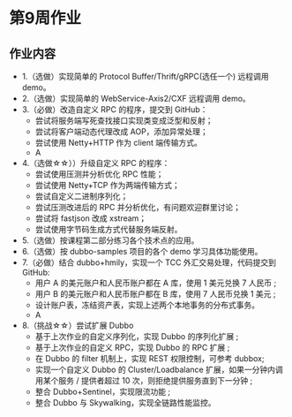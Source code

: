 # 第9周作业

## 作业内容

- 1.（选做）实现简单的 Protocol Buffer/Thrift/gRPC(选任一个) 远程调用 demo。
- 2.（选做）实现简单的 WebService-Axis2/CXF 远程调用 demo。
- 3.（必做）改造自定义 RPC 的程序，提交到 GitHub：
  - 尝试将服务端写死查找接口实现类变成泛型和反射；
  - 尝试将客户端动态代理改成 AOP，添加异常处理；
  - 尝试使用 Netty+HTTP 作为 client 端传输方式。
  - A
- 4.（选做☆☆））升级自定义 RPC 的程序：
  - 尝试使用压测并分析优化 RPC 性能；
  - 尝试使用 Netty+TCP 作为两端传输方式；
  - 尝试自定义二进制序列化；
  - 尝试压测改进后的 RPC 并分析优化，有问题欢迎群里讨论；
  - 尝试将 fastjson 改成 xstream；
  - 尝试使用字节码生成方式代替服务端反射。
- 5.（选做）按课程第二部分练习各个技术点的应用。
- 6.（选做）按 dubbo-samples 项目的各个 demo 学习具体功能使用。
- 7.（必做）结合 dubbo+hmily，实现一个 TCC 外汇交易处理，代码提交到 GitHub:
  - 用户 A 的美元账户和人民币账户都在 A 库，使用 1 美元兑换 7 人民币 ;
  - 用户 B 的美元账户和人民币账户都在 B 库，使用 7 人民币兑换 1 美元 ;
  - 设计账户表，冻结资产表，实现上述两个本地事务的分布式事务。 
  - A
- 8.（挑战☆☆）尝试扩展 Dubbo
  - 基于上次作业的自定义序列化，实现 Dubbo 的序列化扩展 ;
  - 基于上次作业的自定义 RPC，实现 Dubbo 的 RPC 扩展 ;
  - 在 Dubbo 的 filter 机制上，实现 REST 权限控制，可参考 dubbox;
  - 实现一个自定义 Dubbo 的 Cluster/Loadbalance 扩展，如果一分钟内调用某个服务 / 提供者超过 10 次，则拒绝提供服务直到下一分钟 ;
  - 整合 Dubbo+Sentinel，实现限流功能 ;
  - 整合 Dubbo 与 Skywalking，实现全链路性能监控。